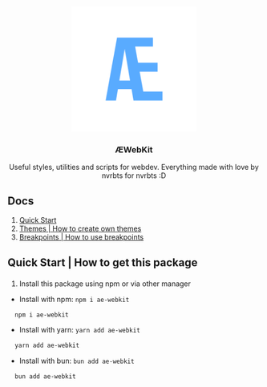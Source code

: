 <p align="center">
  <img src="./repo-images/logo.png" alt="ÆWebKit logo" width="250" height="250">
</p>

<h3 align="center">ÆWebKit</h3>
<p align="center">Useful styles, utilities and scripts for webdev. Everything made with love by nvrbts for nvrbts :D</p>

## Docs 
1. [Quick Start](#quick-start)
2. [Themes | How to create own themes](./docs/themes.md)  
3. [Breakpoints | How to use breakpoints](./docs/breakpoints.md)


## <p id='quick-start'>Quick Start | How to get this package</p>

1. Install this package using npm or via other manager 

- Install with npm: `npm i ae-webkit`
~~~bash  
  npm i ae-webkit
~~~
- Install with yarn: `yarn add ae-webkit`
~~~bash  
  yarn add ae-webkit
~~~
- Install with bun: `bun add ae-webkit`
~~~bash  
  bun add ae-webkit
~~~

